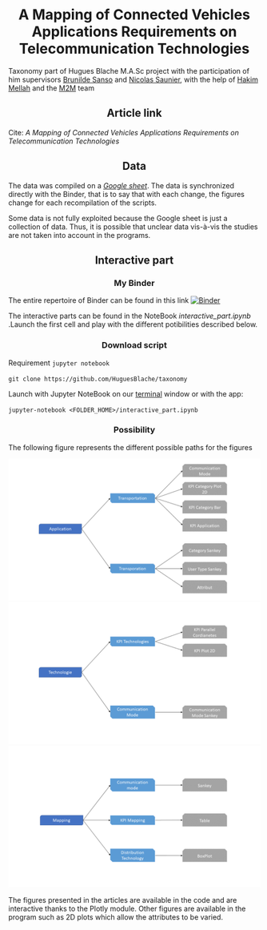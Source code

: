 

<html>

<head>

<meta charset="utf-8">


</head>

<body>



<h1 align="center">A Mapping of Connected Vehicles Applications Requirements on Telecommunication Technologies</h1>

Taxonomy part of Hugues Blache M.A.Sc project with the participation of him supervisors <a href="https://www.polymtl.ca/expertises/en/sanso-brunilde">Brunilde Sanso</a> and <a href="https://www.polymtl.ca/expertises/en/saunier-nicolas">Nicolas Saunier</a>, with the help of <a href="https://www.concordia.ca/ginacody/computer-science-software-eng/faculty.html?fpid=hakim-mellah">Hakim Mellah</a> and the <a href="https://www.trafficm2modelling.com/home">M2M</a> team

<h2 align="center">Article link</h2>

Cite: <i> A Mapping of Connected Vehicles Applications Requirements on Telecommunication Technologies </i>

<h2 align="center">Data</h2>

The data was compiled on a <i> <a href="https://docs.google.com/spreadsheets/d/1OfUOVvTzfcZZhlYli21-WmcEfmikRiymsMdYXG2SAA4/edit?usp=sharing">Google sheet</a></i>. The data is synchronized directly with the Binder, that is to say that with each change, the figures change for each recompilation of the scripts. 

Some data is not fully exploited because the Google sheet is just a collection of data. Thus, it is possible that unclear data vis-à-vis the studies are not taken into account in the programs. 

<h2 align="center">Interactive part</h2>

<h3 align="center">My Binder</h3>



The entire repertoire of Binder can be found in this link [![Binder](https:\\mybinder.org\badge_logo.svg)](https://mybinder.org/v2/gh/HuguesBlache/taxonomy/HEAD)


The interactive parts can be found in the NoteBook <i>interactive_part.ipynb</i> .Launch the first cell and play with the different potibilities described below. 

<h3 align="center">Download script</h3>

Requirement `jupyter notebook`

`git clone https://github.com/HuguesBlache/taxonomy`

Launch with Jupyter NoteBook on our <a href="https://jupyter-notebook-beginner-guide.readthedocs.io/en/latest/execute.html#running-the-jupyter-notebook">terminal<a> window or with the app:

`jupyter-notebook <FOLDER_HOME>/interactive_part.ipynb`

<h3 align="center">Possibility</h3>

The following figure represents the different possible paths for the figures 
<p align="center">
  <img src="https://github.com/HuguesBlache/taxonomy/blob/master/Image/interactive_cheminement/Diapositive1.PNG">
  <img src="https://github.com/HuguesBlache/taxonomy/blob/master/Image/interactive_cheminement/Diapositive2.PNG">
  <img src="https://github.com/HuguesBlache/taxonomy/blob/master/Image/interactive_cheminement/Diapositive3.PNG">
</p>

The figures presented in the articles are available in the code and are interactive thanks to the Plotly module. Other figures are available in the program such as 2D plots which allow the attributes to be varied. 
</body>
